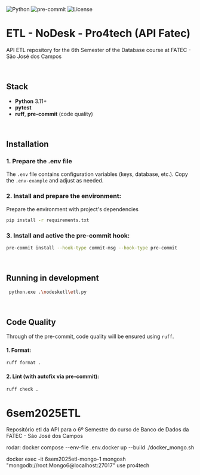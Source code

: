 <!-- Badges -->
![Python](https://img.shields.io/badge/python-3.13%2B-blue)
![pre-commit](https://img.shields.io/badge/pre--commit-enabled-brightgreen)
![License](https://img.shields.io/badge/license-MIT-blue)

# ETL - NoDesk - Pro4tech (API Fatec)

API ETL repository for the 6th Semester of the Database course at FATEC - São José dos Campos

<br>

## Stack

* **Python** 3.11+
* **pytest**
* **ruff**, **pre-commit** (code quality)

<br>

## Installation

### 1. Prepare the .env file

The `.env` file contains configuration variables (keys, database, etc.). Copy the `.env-example` and adjust as needed.

### 2. Install and prepare the environment:

Prepare the environment with project's dependencies

```bash
pip install -r requirements.txt
```

### 3. Install and active the pre-commit hook:

```bash
pre-commit install --hook-type commit-msg --hook-type pre-commit
```

<br>

## Running in development

```bash
 python.exe .\nodesketl\etl.py
```

<br>

## Code Quality

Through of the pre-commit, code quality will be ensured using `ruff`.

#### 1. Format:

```bash
ruff format .
```

#### 2. Lint (with autofix via pre-commit):

```bash
ruff check .
```

# 6sem2025ETL
Repositório etl da API para o 6º Semestre do curso de Banco de Dados da FATEC - São José dos Campos

rodar:
    docker compose --env-file .env.docker up --build
    ./docker_mongo.sh

docker exec -it 6sem2025etl-mongo-1 mongosh "mongodb://root:Mongo6@localhost:27017"
use pro4tech
